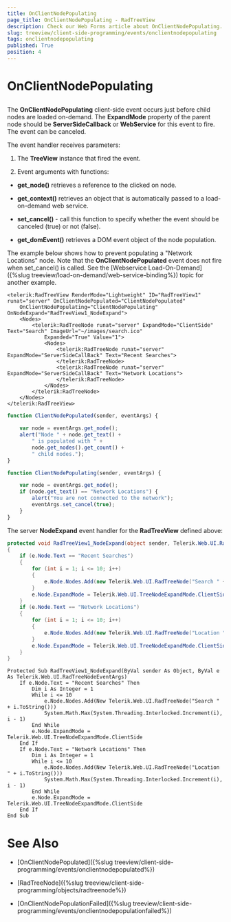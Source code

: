```yaml
---
title: OnClientNodePopulating
page_title: OnClientNodePopulating - RadTreeView
description: Check our Web Forms article about OnClientNodePopulating.
slug: treeview/client-side-programming/events/onclientnodepopulating
tags: onclientnodepopulating
published: True
position: 4
---
```


# OnClientNodePopulating



## 

The **OnClientNodePopulating** client-side event occurs just before child nodes are loaded on-demand. The **ExpandMode** property of the parent node should be **ServerSideCallback** or **WebService** for this event to fire. The event can be canceled.

The event handler receives parameters:

1. The **TreeView** instance that fired the event.

1. Event arguments with functions:

* **get_node()** retrieves a reference to the clicked on node.

* **get_context()** retrieves an object that is automatically passed to a load-on-demand web service.

* **set_cancel()** - call this function to specify whether the event should be canceled (true) or not (false).

* **get_domEvent()** retrieves a DOM event object of the node population.

The example below shows how to prevent populating a "Network Locations" node. Note that the **OnClientNodePopulated** event does not fire when set_cancel() is called. See the [Webservice Load-On-Demand]({%slug treeview/load-on-demand/web-service-binding%}) topic for another example.

````ASPNET
<telerik:RadTreeView RenderMode="Lightweight" ID="RadTreeView1" runat="server" OnClientNodePopulated="ClientNodePopulated"
    OnClientNodePopulating="ClientNodePopulating" OnNodeExpand="RadTreeView1_NodeExpand">
    <Nodes>
        <telerik:RadTreeNode runat="server" ExpandMode="ClientSide" Text="Search" ImageUrl="~/images/search.ico"
            Expanded="True" Value="1">
            <Nodes>
                <telerik:RadTreeNode runat="server" ExpandMode="ServerSideCallBack" Text="Recent Searches">
                </telerik:RadTreeNode>
                <telerik:RadTreeNode runat="server" ExpandMode="ServerSideCallBack" Text="Network Locations">
                </telerik:RadTreeNode>
            </Nodes>
        </telerik:RadTreeNode>
    </Nodes>
</telerik:RadTreeView>
````
````JavaScript
function ClientNodePopulated(sender, eventArgs) {

	var node = eventArgs.get_node();
	alert("Node " + node.get_text() +
		" is populated with " +
		node.get_nodes().get_count() +
		" child nodes.");
}

function ClientNodePopulating(sender, eventArgs) {

	var node = eventArgs.get_node();
	if (node.get_text() == "Network Locations") {
		alert("You are not connected to the network");
		eventArgs.set_cancel(true);
	}
}
````


The server **NodeExpand** event handler for the **RadTreeView** defined above:



````C#
protected void RadTreeView1_NodeExpand(object sender, Telerik.Web.UI.RadTreeNodeEventArgs e)
{
    if (e.Node.Text == "Recent Searches")
    {
        for (int i = 1; i <= 10; i++)
        {
            e.Node.Nodes.Add(new Telerik.Web.UI.RadTreeNode("Search " + i.ToString()));
        }
        e.Node.ExpandMode = Telerik.Web.UI.TreeNodeExpandMode.ClientSide;
    }
    if (e.Node.Text == "Network Locations")
    {
        for (int i = 1; i <= 10; i++)
        {
            e.Node.Nodes.Add(new Telerik.Web.UI.RadTreeNode("Location " + i.ToString()));
        }
        e.Node.ExpandMode = Telerik.Web.UI.TreeNodeExpandMode.ClientSide;
    }
}
````
````VB.NET
Protected Sub RadTreeView1_NodeExpand(ByVal sender As Object, ByVal e As Telerik.Web.UI.RadTreeNodeEventArgs)
    If e.Node.Text = "Recent Searches" Then
        Dim i As Integer = 1
        While i <= 10
            e.Node.Nodes.Add(New Telerik.Web.UI.RadTreeNode("Search " + i.ToString()))
            System.Math.Max(System.Threading.Interlocked.Increment(i), i - 1)
        End While
        e.Node.ExpandMode = Telerik.Web.UI.TreeNodeExpandMode.ClientSide
    End If
    If e.Node.Text = "Network Locations" Then
        Dim i As Integer = 1
        While i <= 10
            e.Node.Nodes.Add(New Telerik.Web.UI.RadTreeNode("Location " + i.ToString()))
            System.Math.Max(System.Threading.Interlocked.Increment(i), i - 1)
        End While
        e.Node.ExpandMode = Telerik.Web.UI.TreeNodeExpandMode.ClientSide
    End If
End Sub
````



# See Also

 * [OnClientNodePopulated]({%slug treeview/client-side-programming/events/onclientnodepopulated%})

 * [RadTreeNode]({%slug treeview/client-side-programming/objects/radtreenode%})

 * [OnClientNodePopulationFailed]({%slug treeview/client-side-programming/events/onclientnodepopulationfailed%})
